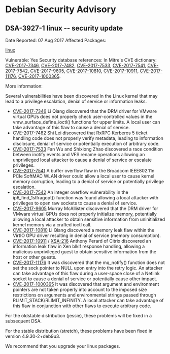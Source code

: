 
Debian Security Advisory
========================


DSA-3927-1 linux -- security update
-----------------------------------



Date Reported:
07 Aug 2017
Affected Packages:

[linux](https://packages.debian.org/src:linux)

Vulnerable:
Yes
Security database references:
In Mitre's CVE dictionary: [CVE-2017-7346](https://security-tracker.debian.org/tracker/CVE-2017-7346), [CVE-2017-7482](https://security-tracker.debian.org/tracker/CVE-2017-7482), [CVE-2017-7533](https://security-tracker.debian.org/tracker/CVE-2017-7533), [CVE-2017-7541](https://security-tracker.debian.org/tracker/CVE-2017-7541), [CVE-2017-7542](https://security-tracker.debian.org/tracker/CVE-2017-7542), [CVE-2017-9605](https://security-tracker.debian.org/tracker/CVE-2017-9605), [CVE-2017-10810](https://security-tracker.debian.org/tracker/CVE-2017-10810), [CVE-2017-10911](https://security-tracker.debian.org/tracker/CVE-2017-10911), [CVE-2017-11176](https://security-tracker.debian.org/tracker/CVE-2017-11176), [CVE-2017-1000365](https://security-tracker.debian.org/tracker/CVE-2017-1000365).  

More information:

Several vulnerabilities have been discovered in the Linux kernel that
may lead to a privilege escalation, denial of service or information
leaks.


* [CVE-2017-7346](https://security-tracker.debian.org/tracker/CVE-2017-7346)
Li Qiang discovered that the DRM driver for VMware virtual GPUs does
 not properly check user-controlled values in the
 vmw\_surface\_define\_ioctl() functions for upper limits. A local user
 can take advantage of this flaw to cause a denial of service.
* [CVE-2017-7482](https://security-tracker.debian.org/tracker/CVE-2017-7482)
Shi Lei discovered that RxRPC Kerberos 5 ticket handling code does
 not properly verify metadata, leading to information disclosure,
 denial of service or potentially execution of arbitrary code.
* [CVE-2017-7533](https://security-tracker.debian.org/tracker/CVE-2017-7533)
Fan Wu and Shixiong Zhao discovered a race condition between inotify
 events and VFS rename operations allowing an unprivileged local
 attacker to cause a denial of service or escalate privileges.
* [CVE-2017-7541](https://security-tracker.debian.org/tracker/CVE-2017-7541)
A buffer overflow flaw in the Broadcom IEEE802.11n PCIe SoftMAC WLAN
 driver could allow a local user to cause kernel memory corruption,
 leading to a denial of service or potentially privilege escalation.
* [CVE-2017-7542](https://security-tracker.debian.org/tracker/CVE-2017-7542)
An integer overflow vulnerability in the ip6\_find\_1stfragopt()
 function was found allowing a local attacker with privileges to open
 raw sockets to cause a denial of service.
* [CVE-2017-9605](https://security-tracker.debian.org/tracker/CVE-2017-9605)
Murray McAllister discovered that the DRM driver for VMware virtual
 GPUs does not properly initialize memory, potentially allowing a
 local attacker to obtain sensitive information from uninitialized
 kernel memory via a crafted ioctl call.
* [CVE-2017-10810](https://security-tracker.debian.org/tracker/CVE-2017-10810)
Li Qiang discovered a memory leak flaw within the VirtIO GPU driver
 resulting in denial of service (memory consumption).
* [CVE-2017-10911](https://security-tracker.debian.org/tracker/CVE-2017-10911) /
[XSA-216](https://xenbits.xen.org/xsa/advisory-216.txt)
Anthony Perard of Citrix discovered an information leak flaw in Xen
 blkif response handling, allowing a malicious unprivileged guest to
 obtain sensitive information from the host or other guests.
* [CVE-2017-11176](https://security-tracker.debian.org/tracker/CVE-2017-11176)
It was discovered that the mq\_notify() function does not set the
 sock pointer to NULL upon entry into the retry logic. An attacker
 can take advantage of this flaw during a user-space close of a
 Netlink socket to cause a denial of service or potentially cause
 other impact.
* [CVE-2017-1000365](https://security-tracker.debian.org/tracker/CVE-2017-1000365)
It was discovered that argument and environment pointers are not
 taken properly into account to the imposed size restrictions on
 arguments and environmental strings passed through
 RLIMIT\_STACK/RLIMIT\_INFINITY. A local attacker can take advantage of
 this flaw in conjunction with other flaws to execute arbitrary code.


For the oldstable distribution (jessie), these problems will be fixed in
a subsequent DSA.


For the stable distribution (stretch), these problems have been fixed in
version 4.9.30-2+deb9u3.


We recommend that you upgrade your linux packages.





